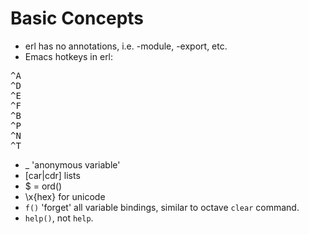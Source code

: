 Basic Concepts
==============

* erl has no annotations, i.e. -module, -export, etc.
* Emacs hotkeys in erl:
<pre>
^A
^D
^E
^F
^B
^P
^N
^T
</pre>
* _ 'anonymous variable'
* [car|cdr] lists
* $ = ord()
* \x{hex} for unicode
* `f()` 'forget' all variable bindings, similar to octave `clear` command.
* `help()`, not `help`.
